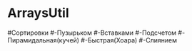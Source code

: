 # ArraysUtil
#Сортировки
#-Пузырьком
#-Вставками
#-Подсчетом
#-Пирамидальная(кучей)
#-Быстрая(Хоара)
#-Слиянием
